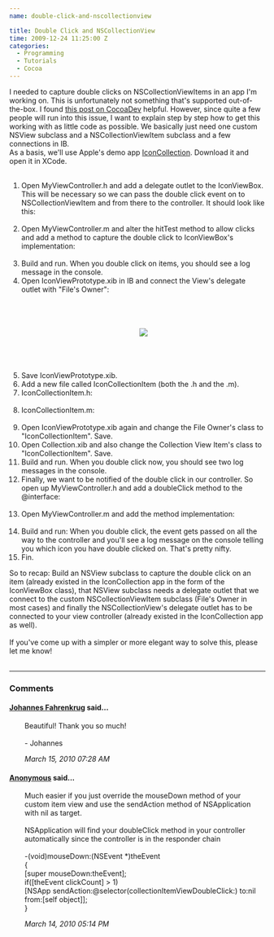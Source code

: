 ```yaml
---
name: double-click-and-nscollectionview

title: Double Click and NSCollectionView
time: 2009-12-24 11:25:00 Z
categories:
  - Programming
  - Tutorials
  - Cocoa
---
```


I needed to capture double clicks on NSCollectionViewItems in an app I'm working on. This is unfortunately not something that's supported out-of-the-box. I found <a href="http://www.cocoadev.com/index.pl?NSCollectionView">this post on CocoaDev</a> helpful. However, since quite a few people will run into this issue, I want to explain step by step how to get this working with as little code as possible. We basically just need one custom NSView subclass and a NSCollectionViewItem subclass and a few connections in IB.<br />
As a basis, we'll use Apple's demo app <a href="http://developer.apple.com/mac/library/samplecode/IconCollection/index.html">IconCollection</a>. Download it and open it in XCode.<br />
<br />

<ol><li>Open MyViewController.h and add a delegate outlet to the IconViewBox. This will be necessary so we can pass the double click event on to NSCollectionViewItem and from there to the controller. It should look like this:<br />
<script src="http://gist.github.com/263135.js?file=gistfile1.m">
</script><br />
</li>
<li>Open MyViewController.m and alter the hitTest method to allow clicks and add a method to capture the double click to IconViewBox's implementation: <br />
<script src="http://gist.github.com/263141.js?file=gistfile1.m">
</script><br />
</li>
<li>Build and run. When you double click on items, you should see a log message in the console. </li>
<li>Open IconViewPrototype.xib in IB and connect the View's delegate outlet with "File's Owner":<br />
<br />
<br />
<br />
<br />
<div class="separator" style="clear: both; text-align: center;"><a href="http://2.bp.blogspot.com/_-dK4R3d1lbc/SzNH2g8C91I/AAAAAAAAA5Y/YnwePdF7vP4/s1600-h/Screen+shot+2009-12-24+at+11.50.34.png" imageanchor="1" style="margin-left: 1em; margin-right: 1em;"><img border="0" src="http://2.bp.blogspot.com/_-dK4R3d1lbc/SzNH2g8C91I/AAAAAAAAA5Y/YnwePdF7vP4/s640/Screen+shot+2009-12-24+at+11.50.34.png" /></a><br />
</div><br />
<br />
<br />
<br />
</li>
<li>Save IconViewPrototype.xib. </li>
<li>Add a new file called IconCollectionItem (both the .h and the .m).</li>
<li>IconCollectionItem.h:<br />
<script src="http://gist.github.com/263145.js?file=IconCollectionItem.h">
</script><br />
</li>
<li>IconCollectionItem.m:<br />
<script src="http://gist.github.com/263146.js?file=IconCollectionItem.m">
</script><br />
</li>
<li>Open IconViewPrototype.xib again and change the File Owner's class to "IconCollectionItem". Save. </li>
<li>Open Collection.xib and also change the Collection View Item's class to "IconCollectionItem". Save.</li>
<li>Build and run. When you double click now, you should see two log messages in the console.</li>
<li>Finally, we want to be notified of the double click in our controller. So open up MyViewController.h and add a doubleClick method to the @interface:<br />
<script src="http://gist.github.com/263149.js?file=gistfile1.m">
</script><br />
</li>
<li>Open MyViewController.m and add the method implementation: <br />
<script src="http://gist.github.com/263150.js?file=gistfile1.m">
</script><br />
</li>
<li>Build and run: When you double click, the event gets passed on all the way to the controller and you'll see a log message on the console telling you which icon you have double clicked on. That's pretty nifty. </li>
<li>Fin.</li>
</ol><div>So to recap: Build an NSView subclass to capture the double click on an item (already existed in the IconCollection app in the form of the IconViewBox class), that NSView subclass needs a delegate outlet that we connect to the custom NSCollectionViewItem subclass (File's Owner in most cases) and finally the NSCollectionView's delegate outlet has to be connected to your view controller (already existed in the IconCollection app as well).&nbsp;</div><div><br />
</div><div>If you've come up with a simpler or more elegant way to solve this, please let me know!&nbsp;</div>
<br/><hr/><h3>Comments</h3>
<div class="swcomment"><h4><a href="http://www.blogger.com/profile/06650223978538123548">Johannes Fahrenkrug</a> said...</h4>
<p style="margin-left: 30px">Beautiful! Thank you so much!<br /><br />- Johannes</p>
<em class="swlightgray" style="margin-left: 30px">March 15, 2010 07:28 AM</em></div>
<div class="swcomment"><h4><a href="">Anonymous</a> said...</h4>
<p style="margin-left: 30px">Much easier if you just override the mouseDown method of your custom item view and use the sendAction method of NSApplication with nil as target.<br /><br />NSApplication will find your doubleClick method in your controller automatically since the controller is in the responder chain<br /><br />-(void)mouseDown:(NSEvent *)theEvent<br />{<br /> [super mouseDown:theEvent];<br /> if([theEvent clickCount] &gt; 1)<br />  [NSApp sendAction:@selector(collectionItemViewDoubleClick:) to:nil from:[self object]];<br />}</p>
<em class="swlightgray" style="margin-left: 30px">March 14, 2010 05:14 PM</em></div>
